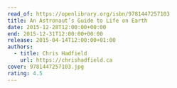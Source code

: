 ```yaml
---
read_of: https://openlibrary.org/isbn/9781447257103
title: An Astronaut’s Guide to Life on Earth
date: 2015-12-28T12:00:00+00:00
end: 2015-12-31T12:00:00+00:00
release: 2015-04-14T12:00:00+01:00
authors:
  - title: Chris Hadfield
    url: https://chrishadfield.ca
cover: 9781447257103.jpg
rating: 4.5
---
```

